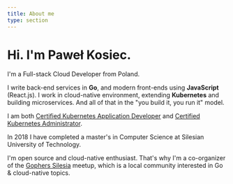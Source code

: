 ```yaml
---
title: About me
type: section
---
```


# Hi. I'm Paweł Kosiec.

I'm a&nbsp;Full-stack Cloud Developer from Poland.

I&nbsp;write back-end services in **Go**, and modern front-ends using **JavaScript** (React.js). I&nbsp;work in cloud-native environment, extending **Kubernetes** and building microservices. And all of that in the "you build it, you run it" model.

I am both [Certified Kubernetes Application Developer](https://www.youracclaim.com/badges/4ef650a8-2c5d-48df-bdc7-d7bafdd9e4ec) and [Certified Kubernetes Administrator](https://www.youracclaim.com/badges/32059797-c35c-4c49-bcc3-d27268a530df).

In 2018 I&nbsp;have completed a&nbsp;master's in Computer Science at Silesian University of Technology.

I'm open source and cloud-native enthusiast. That's why I'm a&nbsp;co-organizer of the&nbsp;[Gophers Silesia](https://www.meetup.com/GophersSilesia) meetup, which is a&nbsp;local community interested in Go & cloud-native topics.
